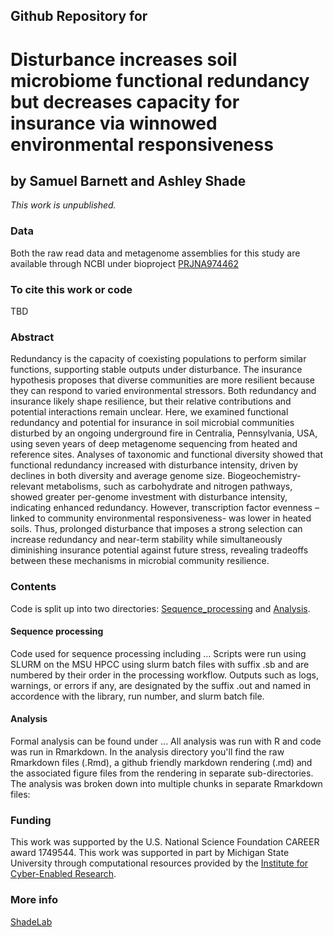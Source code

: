 ## Github Repository for
# Disturbance increases soil microbiome functional redundancy but decreases capacity for insurance via winnowed environmental responsiveness
## by Samuel Barnett and Ashley Shade
<i>This work is unpublished.</i>


### Data
Both the raw read data and metagenome assemblies for this study are available through NCBI under bioproject [PRJNA974462](https://www.ncbi.nlm.nih.gov/bioproject/PRJNA974462/)

### To cite this work or code

TBD

### Abstract

Redundancy is the capacity of coexisting populations to perform similar functions, supporting stable outputs under disturbance. The insurance hypothesis proposes that diverse communities are more resilient because they can respond to varied environmental stressors. Both redundancy and insurance likely shape resilience, but their relative contributions and potential interactions remain unclear. Here, we examined functional redundancy and potential for insurance in soil microbial communities disturbed by an ongoing underground fire in Centralia, Pennsylvania, USA, using seven years of deep metagenome sequencing from heated and reference sites. Analyses of taxonomic and functional diversity showed that functional redundancy increased with disturbance intensity, driven by declines in both diversity and average genome size. Biogeochemistry-relevant metabolisms, such as carbohydrate and nitrogen pathways, showed greater per-genome investment with disturbance intensity, indicating enhanced redundancy. However, transcription factor evenness – linked to community environmental responsiveness- was lower in heated soils. Thus, prolonged disturbance that imposes a strong selection can increase redundancy and near-term stability while simultaneously diminishing insurance potential against future stress, revealing tradeoffs between these mechanisms in microbial community resilience.

### Contents

Code is split up into two directories: [Sequence_processing](https://github.com/ShadeLab/Centralia_metagenome_functional_redundancy_Barnett/tree/main/Sequence_processing) and [Analysis](https://github.com/ShadeLab/Centralia_metagenome_functional_redundancy_Barnett/tree/main/Analysis).

#### Sequence processing
Code used for sequence processing including ... Scripts were run using SLURM on the MSU HPCC using slurm batch files with suffix .sb and are numbered by their order in the processing workflow. Outputs such as logs, warnings, or errors if any, are designated by the suffix .out and named in accordence with the library, run number, and slurm batch file. 

#### Analysis
Formal analysis can be found under ... All analysis was run with R and code was run in Rmarkdown. In the analysis directory you'll find the raw Rmarkdown files (.Rmd), a github friendly markdown rendering (.md) and the associated figure files from the rendering in separate sub-directories. The analysis was broken down into multiple chunks in separate Rmarkdown files:

### Funding
This work was supported by the U.S. National Science Foundation CAREER award 1749544. This work was supported in part by Michigan State University through computational resources provided by the [Institute for Cyber-Enabled Research](https://icer.msu.edu/).

### More info
[ShadeLab](http://ashley17061.wixsite.com/shadelab/home)
